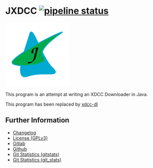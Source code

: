 # JXDCC [![pipeline status](https://gitlab.namibsun.net/namboy94/jxdcc/badges/master/pipeline.svg)](https://gitlab.namibsun.net/namboy94/jxdcc/commits/master)

![Logo](resources/logo/logo-readme.png)

This program is an attempt at writing an XDCC Downloader in Java.

This program has been replaced by [xdcc-dl](https://gitlab.namibsun.net/namboy94/xdcc-dl)

## Further Information

* [Changelog](https://gitlab.namibsun.net/namboy94/jxdcc/raw/master/CHANGELOG)
* [License (GPLv3)](https://gitlab.namibsun.net/namboy94/jxdcc/raw/master/LICENSE)
* [Gitlab](https://gitlab.namibsun.net/namboy94/jxdcc)
* [Github](https://github.com/namboy94/jxdcc)
* [Git Statistics (gitstats)](https://gitstats.namibsun.net/gitstats/jxdcc/index.html)
* [Git Statistics (git_stats)](https://gitstats.namibsun.net/git_stats/jxdcc/index.html)
